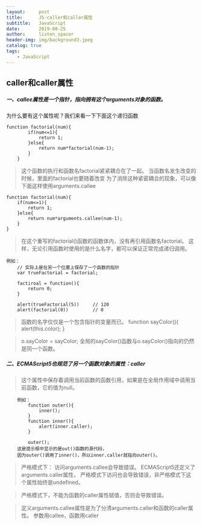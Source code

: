 ```yaml
---
layout:     post
title:      JS-caller和caller属性
subtitle:   JavaScript
date:       2019-08-25
author:     listen_spacer
header-img: img/background3.jpeg
catalog: true
tags:
    - JavaScript
---
```

## caller和caller属性
##### 一、callee属性是一个指针，指向拥有这个arguments对象的函数。
	
为什么要有这个属性呢？我们来看一下下面这个递归函数
```
function factorial(num){
		if(num<=1){
			return 1;
		}else{
			return num*factorial(num-1);
		}
	}
```
>	这个函数的执行和函数名factorial紧紧耦合在了一起。
>	当函数名发生改变的时候，里面的factorial也要随着改变
>	为了消除这种紧密耦合的现象，可以像下面这样使用arguments.callee

	function factorial(num){
		if(num<=1){
			return 1;
		}else{
			return num*arguments.callee(num-1);
		}
	}
	
>	在这个重写的factorial()函数的函数体内，没有再引用函数名factorial。
>	这样，无论引用函数时使用的是什么名字，都可以保证正常完成递归调用。

```
例如：
    // 实际上是在另一个位置上保存了一个函数的指针
    var trueFactorial = factorial;

    factiroal = function(){
        return 0;
    }

    alert(trueFactorial(5))		// 120
    alert(factorial(0))			// 0
```

>	函数的名字仅仅是一个包含指针的变量而已。
>	function sayColor(){
>		alert(this.color);
>	}
	
>	o.sayColor = sayColor;
>	全局的sayColor()函数与o.sayColor()指向的仍然是同一个函数。

##### 二、ECMAScript5也规范了另一个函数对象的属性：caller
>	这个属性中保存着调用当前函数的函数引用，如果是在全局作用域中调用当前函数，它的值为null。

```
	例如：
		function outer(){
			inner();
		}
		function inner(){
			alert(inner.caller);
		}
		
		outer();
	这是提示框中显示的是out()函数的源代码，
	因为outer()调用了inner()，所以inner.caller就指向outer()。
```

>	严格模式下：
>		访问arguments.callee会导致错误。
>		ECMAScript5还定义了arguments.caller属性，
>		严格模式下访问也会导致错误，非严格模式下这个属性始终是undefined。			


>严格模式下，不能为函数的caller属性赋值，否则会导致错误。


>定义arguments.callee属性是为了分清arguments.caller和函数的caller属性。
>参数用callee，函数用caller
		